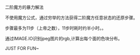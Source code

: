 二阶魔方的暴力解法

不使用魔方公式，通过穷举的方法获得二阶魔方任意状态的还原步骤。

步骤最多为11步（上帝之数），11步时耗时约半小时。。

通过IMAGE.IO识别jpeg图片的rgb,计算出每个面的色块分布。


JUST FOR FUN~